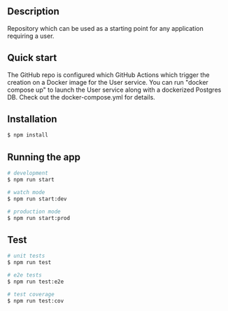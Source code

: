 ## Description

Repository which can be used as a starting point for any application requiring a user.

## Quick start
The GitHub repo is configured which GitHub Actions which trigger the creation on a Docker image for the User service.
You can run "docker compose up" to launch the User service along with a dockerized Postgres DB. Check out the docker-compose.yml for details.

## Installation

```bash
$ npm install
```

## Running the app

```bash
# development
$ npm run start

# watch mode
$ npm run start:dev

# production mode
$ npm run start:prod
```

## Test

```bash
# unit tests
$ npm run test

# e2e tests
$ npm run test:e2e

# test coverage
$ npm run test:cov
```
